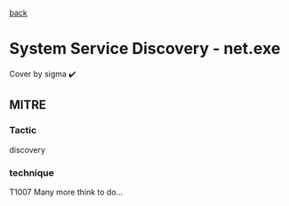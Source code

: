 [back](../index.md)
# System Service Discovery - net.exe
Cover by sigma :heavy_check_mark: 
## MITRE
### Tactic
discovery
### technique
T1007
Many more think to do...
